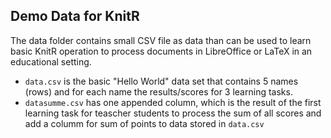 ## Demo Data for KnitR 
The data folder contains small CSV file as data than can be used to learn basic KnitR operation to process documents in LibreOffice or LaTeX in an educational setting.
* `data.csv` is the basic "Hello World" data set that contains 5 names (rows) and for each name the results/scores for 3 learning tasks.
* `datasumme.csv` has one appended column, which is the result of the first learning task for teascher students to process the sum of all scores and add a columm for sum of points to data stored in `data.csv`
